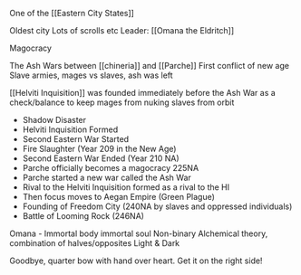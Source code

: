 One of the [[Eastern City States]]

Oldest city 
Lots of scrolls etc
Leader: [[Omana the Eldritch]]

Magocracy

The Ash Wars between [[chineria]] and [[Parche]]
First conflict of new age
Slave armies, mages vs slaves, ash was left

[[Helviti Inquisition]] was founded immediately before the Ash War as a check/balance to keep mages from nuking slaves from orbit


- Shadow Disaster
- Helviti Inquisition Formed
- Second Eastern War Started
- Fire Slaughter (Year 209 in the New Age)
- Second Eastern War Ended (Year 210 NA)
- Parche officially becomes a magocracy 225NA
- Parche started a new war called the Ash War
- Rival to the Helviti Inquisition formed as a rival to the HI
- Then focus moves to Aegan Empire (Green Plague)
- Founding of Freedom City (240NA by slaves and oppressed individuals)
- Battle of Looming Rock (246NA)



Omana - 
Immortal body immortal soul
Non-binary
Alchemical theory,
combination of halves/opposites
Light & Dark


Goodbye, quarter bow with hand over heart. 
	Get it on the right side!